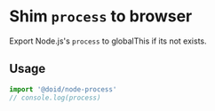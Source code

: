 # Shim `process` to browser

Export Node.js's `process` to globalThis if its not exists.

## Usage

```javascript
import '@doid/node-process'
// console.log(process)
```
